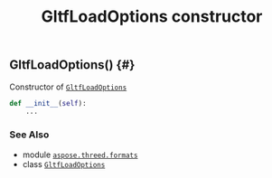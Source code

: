 ﻿---
title: GltfLoadOptions constructor
second_title: Aspose.3D for Python via .NET API References
description: 
type: docs
weight: 10
url: /python-net/aspose.threed.formats/gltfloadoptions/__init__/
is_root: false
---

## GltfLoadOptions() {#}

Constructor of [`GltfLoadOptions`](/3d/python-net/aspose.threed.formats/gltfloadoptions)



```python
def __init__(self):
    ...
```





### See Also
* module [`aspose.threed.formats`](../../)
* class [`GltfLoadOptions`](/3d/python-net/aspose.threed.formats/gltfloadoptions)
